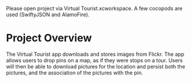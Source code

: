 Please open project via Virtual Tourist.xcworkspace.
A few cocopods are used (SwiftyJSON and AlamoFire).


# Project Overview

The Virtual Tourist app downloads and stores images from Flickr. The app allows users to drop pins on a map, as if they were stops on a tour. Users will then be able to download pictures for the location and persist both the pictures, and the association of the pictures with the pin. 